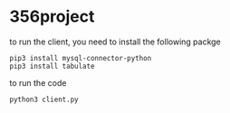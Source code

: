 # 356project
to run the client, you need to install the following packge

```console
pip3 install mysql-connector-python
pip3 install tabulate
```
to run the code
```console
python3 client.py
```

